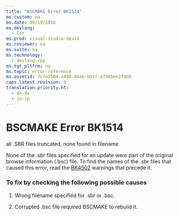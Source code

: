 ```yaml
---
title: "BSCMAKE Error BK1514"
ms.custom: na
ms.date: 09/19/2016
ms.devlang: 
  - C++
ms.prod: visual-studio-dev14
ms.reviewer: na
ms.suite: na
ms.technology: 
  - devlang-cpp
ms.tgt_pltfrm: na
ms.topic: error-reference
ms.assetid: 7c7e2504-a490-44ab-bb1f-47385ee2f4b0
caps.latest.revision: 9
translation.priority.ht: 
  - de-de
  - ja-jp
---
```

# BSCMAKE Error BK1514
all .SBR files truncated, none found in filename  
  
 None of the .sbr files specified for an update were part of the original browse information (.bsc) file. To find the names of the .sbr files that caused this error, read the [BK4502](../vs140/BSCMAKE-Warning-BK4502.md) warnings that precede it.  
  
### To fix by checking the following possible causes  
  
1.  Wrong filename specified for .sbr or .bsc.  
  
2.  Corrupted .bsc file required BSCMAKE to rebuild it.